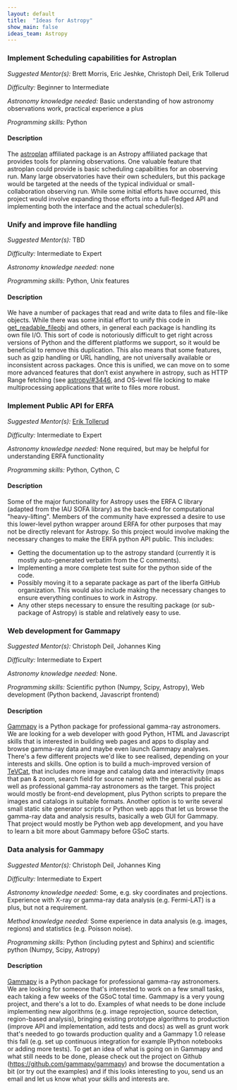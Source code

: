 ```yaml
---
layout: default
title:  "Ideas for Astropy"
show_main: false
ideas_team: Astropy
---
```


### Implement Scheduling capabilities for Astroplan

*Suggested Mentor(s):* Brett Morris, Eric Jeshke, Christoph Deil, Erik Tollerud

*Difficulty:* Beginner to Intermediate

*Astronomy knowledge needed:* Basic understanding of how astronomy observations work, practical experience a plus

*Programming skills:* Python

#### Description

The [astroplan](http://astroplan.readthedocs.org/en/latest/) affiliated package is an Astropy affiliated package that provides tools for planning observations.
One valuable feature that astroplan could provide is basic scheduling capabilities for an observing run.
Many large observatories have their own schedulers, but this package would be targeted at the needs of the typical individual or small-collaboration observing run.
While some initial efforts have occurred, this project would involve expanding those efforts into a full-fledged API and implementing both the interface and the actual scheduler(s).




### Unify and improve file handling

*Suggested Mentor(s):* TBD

*Difficulty:* Intermediate to Expert

*Astronomy knowledge needed:* none

*Programming skills:* Python, Unix features

#### Description

We have a number of packages that read and write data to files and file-like
objects. While there was some initial effort to unify this code in
[get_readable_fileobj](http://docs.astropy.org/en/stable/api/astropy.utils.data.get_readable_fileobj.html#astropy.utils.data.get_readable_fileobj) and others, in general each package
is handling its own file I/O. This sort of code is notoriously difficult to get
right across versions of Python and the different platforms we support, so it
would be beneficial to remove this duplication. This also means that some
features, such as gzip handling or URL handling, are not universally available
or inconsistent across packages. Once this is unified, we can move on to some
more advanced features that don’t exist anywhere in astropy, such as HTTP Range
fetching (see [astropy/#3446](https://github.com/astropy/astropy/issues/3446),
and OS-level file locking to make multiprocessing applications that write to
files more robust.


### Implement Public API for ERFA

*Suggested Mentor(s):* [Erik Tollerud](http://github.com/eteq)

*Difficulty:* Intermediate to Expert

*Astronomy knowledge needed:* None required, but may be helpful for understanding ERFA functionality

*Programming skills:* Python, Cython, C

#### Description

Some of the major functionality for Astropy uses the ERFA C library (adapted from the IAU SOFA library) as the back-end for
computational "heavy-lifting".  Members of the community have expressed a desire to use this lower-level python wrapper
around ERFA for other purposes that may not be directly relevant for Astropy.  So this project would involve making the
necessary changes to make the ERFA python API public.  This includes:

* Getting the documentation up to the astropy standard (currently it is mostly auto-generated verbatim from the C comments).
* Implementing a more complete test suite for the python side of the code.
* Possibly moving it to a separate package as part of the liberfa GitHub organization.  This would also include making the necessary
  changes to ensure everything continues to work in Astropy.
* Any other steps necessary to ensure the resulting package (or sub-package of Astropy) is stable and relatively easy to use.


### Web development for Gammapy

*Suggested Mentor(s):* Christoph Deil, Johannes King

*Difficulty:* Intermediate to Expert

*Astronomy knowledge needed:* None.

*Programming skills:* Scientific python (Numpy, Scipy, Astropy), Web development (Python backend, Javascript frontend)

#### Description

[Gammapy](https://gammapy.readthedocs.org/en/latest/) is a Python package for professional gamma-ray astronomers.
We are looking for a web developer with good Python, HTML and Javascript skills that is interested in building web pages and apps to display and browse gamma-ray data and maybe even launch Gammapy analyses.
There's a few different projects we'd like to see realised, depending on your interests and skills.
One option is to build a much-improved version of [TeVCat](http://tevcat.uchicago.edu/), that includes more image and catalog data and interactivity (maps that pan & zoom, search field for source name) with the general public as well as professional gamma-ray astronomers as the target. This project would mostly be front-end development, plus Python scripts to prepare the images and catalogs in suitable formats.
Another option is to write several small static site generator scripts or Python web apps that let us browse the gamma-ray data and analysis results, basically a web GUI for Gammapy. That project would mostly be Python web app development, and you have to learn a bit more about Gammapy before GSoC starts.


### Data analysis for Gammapy

*Suggested Mentor(s):* Christoph Deil, Johannes King

*Difficulty:* Intermediate to Expert

*Astronomy knowledge needed:* Some, e.g. sky coordinates and projections.
Experience with X-ray or gamma-ray data analysis (e.g. Fermi-LAT) is a plus, but not a requirement.

*Method knowledge needed:* Some experience in data analysis (e.g. images, regions) and statistics (e.g. Poisson noise). 

*Programming skills:* Python (including pytest and Sphinx) and scientific python (Numpy, Scipy, Astropy)

#### Description

[Gammapy](https://gammapy.readthedocs.org/en/latest/) is a Python package for professional gamma-ray astronomers.
We are looking for someone that's interested to work on a few small tasks, each taking a few weeks of the GSoC total time.
Gammapy is a very young project, and there's a lot to do.
Examples of what needs to be done include implementing new algorithms (e.g. image reprojection, source detection, region-based analysis), bringing existing prototype algorithms to production (improve API and implementation, add tests and docs) as well as grunt work that's needed to go towards production quality and a Gammapy 1.0 release this fall (e.g. set up continuous integration for example IPython notebooks or adding more tests).
To get an idea of what is going on in Gammapy and what still needs to be done, please check out the project on Github (https://github.com/gammapy/gammapy) and browse the documentation a bit (or try out the examples) and if this looks interesting to you, send us an email and let us know what your skills and interests are.

